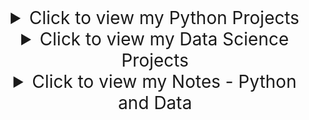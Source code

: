 <details>
  <summary style="text-align: center; font-size: 2em;">Click to view my Python Projects</summary>

  - <a href="https://github.com/Ardit-Islami/Time_Calculator" target="_blank" style="font-weight: bold; font-size: 1.5em; font-family: Georgia;">Project 1 - Time Calculator</a><br>

    <details>
      <summary>View GIF</summary>
      <p align="center">
        <img src="https://ardit-islami.github.io/images/timer_calculator.gif" width="500" height="300" />
      </p>
    </details>

    <p style="font-size: 1em;">Challenges and Lessons Learnt</p>
      <ul>
        <li>Make sure to break down a given task into the simplest components possible and build upwards.</li>
        <li>Always research cleaner ways to execute smaller ideas, for example using %60, %12 instead bloating code with if/else statements</li>
        <li>Store your simplest components, so you cna easily access and edit down your procedurial chain.</li>
      </ul>
    
  - <a href="https://github.com/Ardit-Islami/Arithmetic_Formatter/" target="_blank" style="font-weight: bold; font-size: 1.5em; font-family: Georgia;">Project 2 - Arithmetic Formatter</a><br>

    <details>
      <summary>View GIF</summary>
      <p align="center">
        <img src="https://ardit-islami.github.io/images/Arithmetic_GIF.gif" width="500" height="300" />
      </p>
    </details>

</details>

<details>
  <summary style="text-align: center; font-size: 2em;">Click to view my Data Science Projects</summary>

  <!-- Any additional notes or projects can go here -->
  - Project 1
  - Project 2
</details>

<details>
  <summary style="text-align: center; font-size: 2em;">Click to view my Notes - Python and Data</summary>

  <!-- Any additional notes or projects can go here -->
  - Note 1
  - Note 2
</details>
